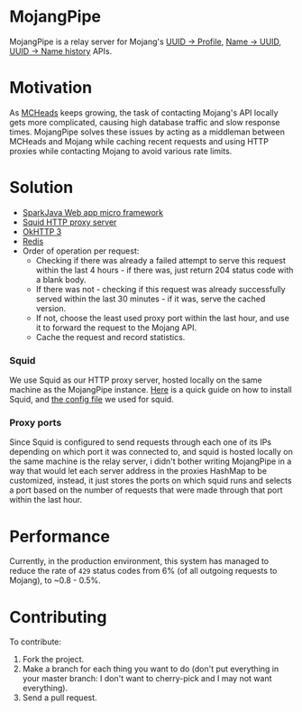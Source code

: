 MojangPipe
==========
MojangPipe is a relay server for Mojang's [UUID -> Profile](https://wiki.vg/Mojang_API#UUID_-.3E_Profile_.2B_Skin.2FCape),
[Name -> UUID](https://wiki.vg/Mojang_API#Username_-.3E_UUID_at_time), [UUID -> Name history](https://wiki.vg/Mojang_API#UUID_-.3E_Name_history) APIs.

Motivation
==========
As [MCHeads](https://mc-heads.net) keeps growing, the task of contacting Mojang's API locally gets more complicated, causing high database traffic and slow response times.
MojangPipe solves these issues by acting as a middleman between MCHeads and Mojang while caching recent requests and using HTTP proxies while contacting Mojang to avoid various rate limits.

Solution
========
  * [SparkJava Web app micro framework](http://sparkjava.com/)
  * [Squid HTTP proxy server](http://www.squid-cache.org/)
  * [OkHTTP 3](https://square.github.io/okhttp/)
  * [Redis](https://redis.io) 
  * Order of operation per request:
    * Checking if there was already a failed attempt to serve this request within the last 4 hours - if there was, just return 204 status code with a blank body.
    * If there was not - checking if this request was already successfully served within the last 30 minutes - if it was, serve the cached version.
    * If not, choose the least used proxy port within the last hour, and use it to forward the request to the Mojang API.
    * Cache the request and record statistics.

### Squid
We use Squid as our HTTP proxy server, hosted locally on the same machine as the MojangPipe instance.
[Here](https://www.tecmint.com/install-squid-in-ubuntu/) is a quick guide on how to install Squid, and [the config file](https://gist.github.com/MisterFixx/96b2b3490ef0bc7a2edd69d589717fa1) we used for squid.

### Proxy ports
Since Squid is configured to send requests through each one of its IPs depending on which port it was connected to, and squid is hosted locally on the same machine is the relay server, i didn't bother writing MojangPipe in a way that would let each server address in the proxies HashMap to be customized, instead, it just stores the ports on which squid runs and selects a port based on the number of requests that were made through that port within the last hour.

Performance
===========
Currently, in the production environment, this system has managed to reduce the rate of `429` status codes from 6% (of all outgoing requests to Mojang), to ~0.8 - 0.5%.

# Contributing
To contribute:
1. Fork the project.
2. Make a branch for each thing you want to do (don't put everything in your master branch: I don't want to cherry-pick and I may not want everything).
3. Send a pull request.